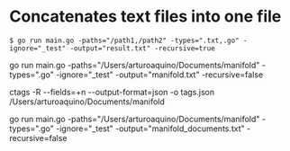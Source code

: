 # Concatenates text files into one file

```
$ go run main.go -paths="/path1,/path2" -types=".txt,.go" -ignore="_test" -output="result.txt" -recursive=true
```

go run main.go -paths="/Users/arturoaquino/Documents/manifold" -types=".go" -ignore="_test" -output="manifold.txt" -recursive=false

ctags -R --fields=+n --output-format=json -o tags.json /Users/arturoaquino/Documents/manifold

go run main.go -paths="/Users/arturoaquino/Documents/manifold" -types=".go" -ignore="_test" -output="manifold_documents.txt" -recursive=false